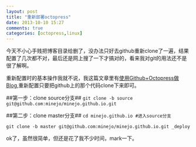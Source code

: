 ```yaml
---
layout: post
title: "重新部署octopress"
date: 2013-10-10 15:27
comments: true
categories: [octopress,linux]
---
```

今天不小心手贱把博客目录给删了，没办法只好去github重新clone了一遍，结果配置了几次都不对，最后还是网上搜了一下才搞对的，看来我对git的用法还不是很了解啊。

重新配置时的基本操作我就不说，我这篇文章里有[使用Github+Octopress做Blog](http://minejo.github.io/blog/2013/08/09/shi-yong-github-plus-octopresszuo-blog/),重新配置只要把github上的那个代码clone下来即可。

##第一步：clone source分支##
`git clone -b source git@github.com:minejo/minejo.github.io.git`

##第二步：clone master分支##
`cd minejo.github.io #进入source分支`

`git clone -b master git@github.com:minejo/minejo.github.io.git _deploy`

ok了，虽然很简单，但还是花了我不少时间，mark一下。

